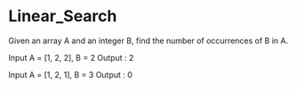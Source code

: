 # Linear_Search

Given an array A and an integer B, find the number of occurrences of B in A.

Input
 A = [1, 2, 2], 
 B = 2 
 Output :
 2
 
 Input
 A = [1, 2, 1],
 B = 3 
 Output : 
 0
